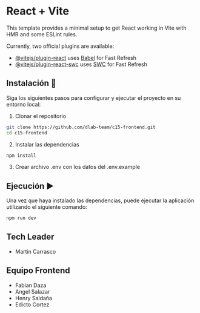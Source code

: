 # React + Vite

This template provides a minimal setup to get React working in Vite with HMR and some ESLint rules.

Currently, two official plugins are available:

- [@vitejs/plugin-react](https://github.com/vitejs/vite-plugin-react/blob/main/packages/plugin-react/README.md) uses [Babel](https://babeljs.io/) for Fast Refresh
- [@vitejs/plugin-react-swc](https://github.com/vitejs/vite-plugin-react-swc) uses [SWC](https://swc.rs/) for Fast Refresh

## Instalación 🚀

Siga los siguientes pasos para configurar y ejecutar el proyecto en su entorno local:

1. Clonar el repositorio

```bash
git clone https://github.com/dlab-team/c15-frontend.git
cd c15-frontend
```

2. Instalar las dependencias

```bash
npm install
```

3. Crear archivo .env con los datos del .env.example

## Ejecución ▶️

Una vez que haya instalado las dependencias, puede ejecutar la aplicación utilizando el siguiente comando:

```bash
npm run dev
```


## Tech Leader
- Martin Carrasco

## Equipo Frontend
- Fabian Daza
- Angel Salazar
- Henry Saldaña
- Edicto Cortez
